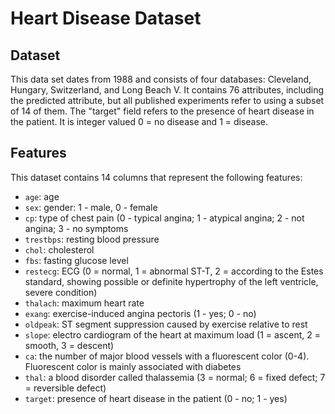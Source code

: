 # Heart Disease Dataset

## Dataset

This data set dates from 1988 and consists of four databases: Cleveland, Hungary, Switzerland, and Long Beach V. It contains 76 attributes, including the predicted attribute, but all published experiments refer to using a subset of 14 of them. The "target" field refers to the presence of heart disease in the patient. It is integer valued 0 = no disease and 1 = disease.

## Features

This dataset contains 14 columns that represent the following features:

- `age`: age
- `sex`: gender: 1 - male, 0 - female
- `cp`: type of chest pain (0 - typical angina; 1 - atypical angina; 2 - not angina; 3 - no symptoms
- `trestbps`: resting blood pressure
- `chol`: cholesterol
- `fbs`: fasting glucose level
- `restecg`: ECG (0 = normal, 1 = abnormal ST-T, 2 = according to the Estes standard, showing possible or definite hypertrophy of the left ventricle, severe condition)
- `thalach`: maximum heart rate
- `exang`: exercise-induced angina pectoris (1 - yes; 0 - no)
- `oldpeak`: ST segment suppression caused by exercise relative to rest
- `slope`: electro cardiogram of the heart at maximum load (1 = ascent, 2 = smooth, 3 = descent)
- `ca`: the number of major blood vessels with a fluorescent color (0-4). Fluorescent color is mainly associated with diabetes
- `thal`: a blood disorder called thalassemia (3 = normal; 6 = fixed defect; 7 = reversible defect)
- `target`: presence of heart disease in the patient (0 - no; 1 - yes)